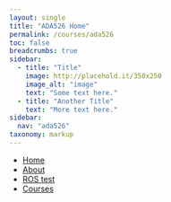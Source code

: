 ```yaml
---
layout: single
title: "ADA526 Home"
permalink: /courses/ada526
toc: false
breadcrumbs: true
sidebar:
  - title: "Title"
    image: http://placehold.it/350x250
    image_alt: "image"
    text: "Some text here."
  - title: "Another Title"
    text: "More text here."
sidebar:
  nav: "ada526"
taxonomy: markup
---
```



- [Home](/)
- [About](/about)
- [ROS test](/install-vm)
- [Courses](/courses/ada526/l1)

